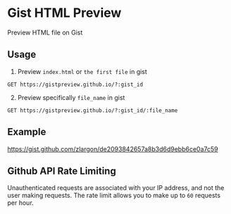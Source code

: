 # Gist HTML Preview

Preview HTML file on Gist

## Usage

1. Preview `index.html` or `the first file` in gist

  `GET https://gistpreview.github.io/?:gist_id`

2. Preview specifically `file_name` in gist

  `GET https://gistpreview.github.io/?:gist_id/:file_name`

## Example

https://gist.github.com/zlargon/de2093842657a8b3d6d9ebb6ce0a7c59

## Github API Rate Limiting

Unauthenticated requests are associated with your IP address, and not the user making requests. The rate limit allows you to make up to `60` requests per hour.

